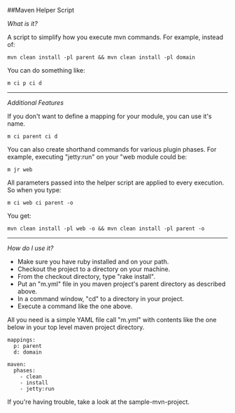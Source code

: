 ##Maven Helper Script

*What is it?*

A script to simplify how you execute mvn commands. For example, instead of:

    mvn clean install -pl parent && mvn clean install -pl domain

You can do something like:

    m ci p ci d

*****

*Additional Features*

If you don't want to define a mapping for your module, you can use it's name.

    m ci parent ci d

You can also create shorthand commands for various plugin phases. For example, executing "jetty:run" on your "web module could be:

    m jr web

All parameters passed into the helper script are applied to every execution. So when you type:

    m ci web ci parent -o

You get:

    mvn clean install -pl web -o && mvn clean install -pl parent -o

******

*How do I use it?*
 - Make sure you have ruby installed and on your path.
 - Checkout the project to a directory on your machine.
 - From the checkout directory, type "rake install".
 - Put an "m.yml" file in you maven project's parent directory as described above.
 - In a command window, "cd" to a directory in your project.
 - Execute a command like the one above.

All you need is a simple YAML file call "m.yml" with contents like the one below in your top level maven project directory.

    mappings:
      p: parent
      d: domain

    maven:
      phases:
        - clean
        - install
        - jetty:run

If you're having trouble, take a look at the sample-mvn-project.
